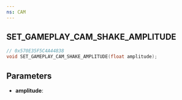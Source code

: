 ```yaml
---
ns: CAM
---
```

## SET_GAMEPLAY_CAM_SHAKE_AMPLITUDE

```c
// 0x570E35F5C4A44838
void SET_GAMEPLAY_CAM_SHAKE_AMPLITUDE(float amplitude);
```

## Parameters
* **amplitude**:
